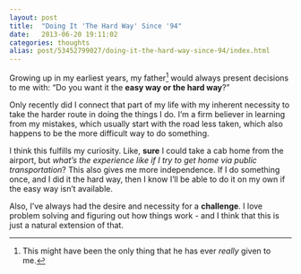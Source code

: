 ```yaml
---
layout: post
title:  "Doing It 'The Hard Way' Since '94"
date:   2013-06-20 19:11:02
categories: thoughts
alias: post/53452799027/doing-it-the-hard-way-since-94/index.html
---
```


Growing up in my earliest years, my father[^1] would always present decisions to me with: “Do you want it the **easy way or the hard way**?”

Only recently did I connect that part of my life with my inherent necessity to take the harder route in doing the things I do. I’m a firm believer in learning from my mistakes, which usually start with the road less taken, which also happens to be the more difficult way to do something.

I think this fulfills my curiosity. Like, **sure** I could take a cab home from the airport, but *what’s the experience like if I try to get home via public transportation*? This also gives me more independence. If I do something once, and I did it the hard way, then I know I’ll be able to do it on my own if the easy way isn’t available. 

Also, I’ve always had the desire and necessity for a **challenge**. I love problem solving and figuring out how things work - and I think that this is just a natural extension of that.

[^1]: This might have been the only thing that he has ever *really* given to me.